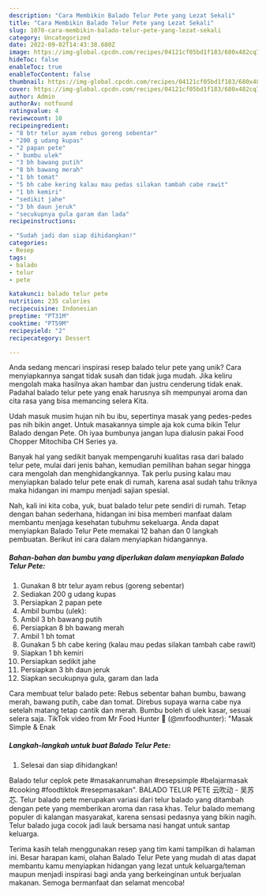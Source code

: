 ```yaml
---
description: "Cara Membikin Balado Telur Pete yang Lezat Sekali"
title: "Cara Membikin Balado Telur Pete yang Lezat Sekali"
slug: 1070-cara-membikin-balado-telur-pete-yang-lezat-sekali
category: Uncategorized
date: 2022-09-02T14:43:38.680Z
image: https://img-global.cpcdn.com/recipes/04121cf05bd1f183/680x482cq70/balado-telur-pete-foto-resep-utama.jpg
hideToc: false
enableToc: true
enableTocContent: false
thumbnail: https://img-global.cpcdn.com/recipes/04121cf05bd1f183/680x482cq70/balado-telur-pete-foto-resep-utama.jpg
cover: https://img-global.cpcdn.com/recipes/04121cf05bd1f183/680x482cq70/balado-telur-pete-foto-resep-utama.jpg
author: Admin
authorAv: notfound
ratingvalue: 4
reviewcount: 10
recipeingredient:
- "8 btr telur ayam rebus goreng sebentar"
- "200 g udang kupas"
- "2 papan pete"
- " bumbu ulek"
- "3 bh bawang putih"
- "8 bh bawang merah"
- "1 bh tomat"
- "5 bh cabe kering kalau mau pedas silakan tambah cabe rawit"
- "1 bh kemiri"
- "sedikit jahe"
- "3 bh daun jeruk"
- "secukupnya gula garam dan lada"
recipeinstructions:

- "Sudah jadi dan siap dihidangkan!"
categories:
- Resep
tags:
- balado
- telur
- pete

katakunci: balado telur pete 
nutrition: 235 calories
recipecuisine: Indonesian
preptime: "PT31M"
cooktime: "PT59M"
recipeyield: "2"
recipecategory: Dessert

---
```





Anda sedang mencari inspirasi resep balado telur pete yang unik? Cara menyiapkannya sangat tidak susah dan tidak juga mudah. Jika keliru mengolah maka hasilnya akan hambar dan justru cenderung tidak enak. Padahal balado telur pete yang enak harusnya sih mempunyai aroma dan cita rasa yang bisa memancing selera Kita.





Udah masuk musim hujan nih bu ibu, sepertinya masak yang pedes-pedes pas nih bikin anget. Untuk masakannya simple aja kok cuma bikin Telur Balado dengan Pete. Oh iyaa bumbunya jangan lupa dialusin pakai Food Chopper Mitochiba CH Series ya.

Banyak hal yang sedikit banyak mempengaruhi kualitas rasa dari balado telur pete, mulai dari jenis bahan, kemudian pemilihan bahan segar hingga cara mengolah dan menghidangkannya. Tak perlu pusing kalau mau menyiapkan balado telur pete enak di rumah, karena asal sudah tahu triknya maka hidangan ini mampu menjadi sajian spesial.






Nah, kali ini kita coba, yuk, buat balado telur pete sendiri di rumah. Tetap dengan bahan sederhana, hidangan ini bisa memberi manfaat dalam membantu menjaga kesehatan tubuhmu sekeluarga. Anda dapat menyiapkan Balado Telur Pete memakai 12 bahan dan 0 langkah pembuatan. Berikut ini cara dalam menyiapkan hidangannya.

<!--inarticleads1-->

##### Bahan-bahan dan bumbu yang diperlukan dalam menyiapkan Balado Telur Pete:

1. Gunakan 8 btr telur ayam rebus (goreng sebentar)
1. Sediakan 200 g udang kupas
1. Persiapkan 2 papan pete
1. Ambil  bumbu (ulek):
1. Ambil 3 bh bawang putih
1. Persiapkan 8 bh bawang merah
1. Ambil 1 bh tomat
1. Gunakan 5 bh cabe kering (kalau mau pedas silakan tambah cabe rawit)
1. Siapkan 1 bh kemiri
1. Persiapkan sedikit jahe
1. Persiapkan 3 bh daun jeruk
1. Siapkan secukupnya gula, garam dan lada


Cara membuat telur balado pete: Rebus sebentar bahan bumbu, bawang merah, bawang putih, cabe dan tomat. Direbus supaya warna cabe nya setelah matang tetap cantik dan merah. Bumbu boleh di ulek kasar, sesuai selera saja. TikTok video from Mr Food Hunter 🍳 (@mrfoodhunter): &#34;Masak Simple &amp; Enak 

<!--inarticleads2-->

##### Langkah-langkah untuk buat Balado Telur Pete:


1. Selesai dan siap dihidangkan!

Balado telur ceplok pete #masakanrumahan #resepsimple #belajarmasak #cooking #foodtiktok #resepmasakan&#34;. BALADO TELUR PETE 云吹动 - 吴苏芯. Telur balado pete merupakan variasi dari telur balado yang ditambah dengan pete yang memberikan aroma dan rasa khas. Telur balado memang populer di kalangan masyarakat, karena sensasi pedasnya yang bikin nagih. Telur balado juga cocok jadi lauk bersama nasi hangat untuk santap keluarga. 

Terima kasih telah menggunakan resep yang tim kami tampilkan di halaman ini. Besar harapan kami, olahan Balado Telur Pete yang mudah di atas dapat membantu kamu menyiapkan hidangan yang lezat untuk keluarga/teman maupun menjadi inspirasi bagi anda yang berkeinginan untuk berjualan makanan. Semoga bermanfaat dan selamat mencoba!
